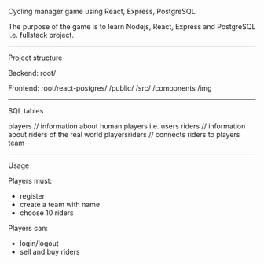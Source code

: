 Cycling manager game using React, Express, PostgreSQL  

The purpose of the game is to learn Nodejs, React, Express and PostgreSQL i.e. fullstack project.

------------------------------------

Project structure

Backend:
root/

Frontend:
root/react-postgres/
            /public/
            /src/
                /components
                /img

------------------------------------

SQL tables

players           // information about human players i.e. users
riders            // information about riders of the real world
playersriders     // connects riders to players team

------------------------------------

Usage

Players must:
- register
- create a team with name
- choose 10 riders

Players can:
- login/logout
- sell and buy riders
